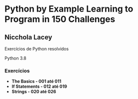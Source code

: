 # Python by Example Learning to Program in 150 Challenges

## Nicchola Lacey

Exercícios de Python resolvidos 

Python 3.8

### Exercícios

* **The Basics      - 001 até 011**
* **If Statements   - 012 até 019**
* **Strings         - 020 até 026**
